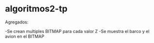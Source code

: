 # algoritmos2-tp

Agregados:

-Se crean multiples BITMAP para cada valor Z
-Se muestra el barco y el avion en el BITMAP
